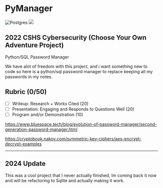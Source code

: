 # PyManager

![Postgres](https://img.shields.io/badge/postgres-%23316192.svg?style=for-the-badge&logo=postgresql&logoColor=white)
![](https://img.shields.io/badge/Python-14354C?style=for-the-badge&logo=python&logoColor=white)

## 2022 CSHS Cybersecurity (Choose Your Own Adventure Project)
Python/SQL Password Manager

We have alot of freedom with this project, and i want something new to code so here is a python/sql password manager to replace keeping all my passwords in my notes.

## Rubric (0/50)
  - [ ] Writeup: Research + Works Cited (20)
  - [ ] Presentation: Engaging and Responds to Questions Well (20)
  - [ ] Program and/or Demonstration (10)
  
https://www.bluespace.tech/blog/evolution-of-password-manager/second-generation-password-manager.html

https://cryptobook.nakov.com/symmetric-key-ciphers/aes-encrypt-decrypt-examples

---

## 2024 Update

This was a cool project that I never actually finished, Im coming back it now and will be refactoring to Sqlite and actually making it work.
